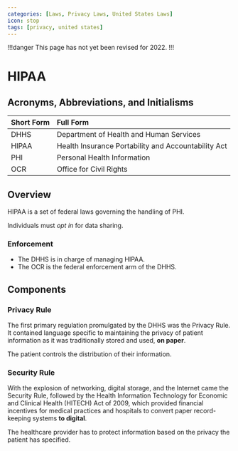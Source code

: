 ```yaml
---
categories: [Laws, Privacy Laws, United States Laws]
icon: stop
tags: [privacy, united states]
---
```


!!!danger
This page has not yet been revised for 2022.
!!!

# HIPAA

## Acronyms, Abbreviations, and Initialisms

Short Form | Full Form
:--- | :---
DHHS | Department of Health and Human Services
HIPAA | Health Insurance Portability and Accountability Act
PHI | Personal Health Information
OCR | Office for Civil Rights

## Overview

HIPAA is a set of federal laws governing the handling of PHI.

Individuals must *opt in* for data sharing.

### Enforcement

- The DHHS is in charge of managing HIPAA.
- The OCR is the federal enforcement arm of the DHHS.

## Components

### Privacy Rule

The first primary regulation promulgated by the DHHS was the Privacy Rule. It contained language specific to maintaining the privacy of patient information as it was traditionally stored and used, **on paper**.

The patient controls the distribution of their information.

### Security Rule

With the explosion of networking, digital storage, and the Internet came the Security Rule, followed by the Health Information Technology for Economic and Clinical Health (HITECH) Act of 2009, which provided financial incentives for medical practices and hospitals to convert paper record-keeping systems **to digital**.

The healthcare provider has to protect information based on the privacy the patient has specified.
